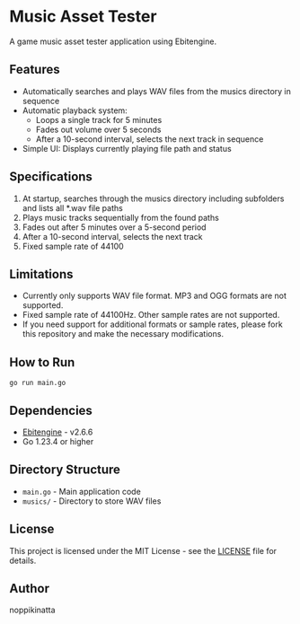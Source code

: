 # Music Asset Tester

A game music asset tester application using Ebitengine.

## Features

- Automatically searches and plays WAV files from the musics directory in sequence
- Automatic playback system:
  - Loops a single track for 5 minutes
  - Fades out volume over 5 seconds
  - After a 10-second interval, selects the next track in sequence
- Simple UI: Displays currently playing file path and status

## Specifications

1. At startup, searches through the musics directory including subfolders and lists all *.wav file paths
2. Plays music tracks sequentially from the found paths
3. Fades out after 5 minutes over a 5-second period
4. After a 10-second interval, selects the next track
5. Fixed sample rate of 44100

## Limitations

- Currently only supports WAV file format. MP3 and OGG formats are not supported.
- Fixed sample rate of 44100Hz. Other sample rates are not supported.
- If you need support for additional formats or sample rates, please fork this repository and make the necessary modifications.

## How to Run

```
go run main.go
```

## Dependencies

- [Ebitengine](https://ebiten.org/) - v2.6.6
- Go 1.23.4 or higher

## Directory Structure

- `main.go` - Main application code
- `musics/` - Directory to store WAV files

## License

This project is licensed under the MIT License - see the [LICENSE](LICENSE) file for details.

## Author

noppikinatta
